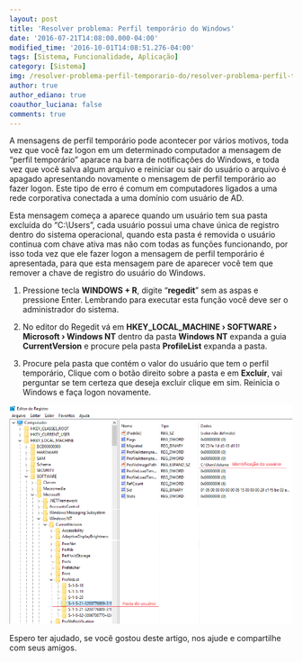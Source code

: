 ```yaml
---
layout: post
title: 'Resolver problema: Perfil temporário do Windows'
date: '2016-07-21T14:08:00.000-04:00'
modified_time: '2016-10-01T14:08:51.276-04:00'
tags: [Sistema, Funcionalidade, Aplicação]
category: [Sistema]
img: /resolver-problema-perfil-temporario-do/resolver-problema-perfil-temporario-do.jpg
author: true
author_ediano: true
coauthor_luciana: false
comments: true
---
```


A mensagens de perfil temporário pode acontecer por vários motivos, toda vez que você faz logon em um determinado computador a mensagem de “perfil temporário” aparace na barra de notificações do Windows, e toda vez que você salva algum arquivo e reiniciar ou sair do usuário o arquivo é apagado apresentando novamente o mensagem de perfil temporário ao fazer logon. Este tipo de erro é comum em computadores ligados a uma rede corporativa conectada a uma domínio com usuário de AD.

Esta mensagem começa a aparece quando um usuário tem sua pasta excluída do “C:\Users”, cada usuário possui uma chave única de registro dentro do sistema operacional, quando esta pasta é removida o usuário continua com chave ativa mas não com todas as funções funcionando, por isso toda vez que ele fazer logon a mensagem de perfil temporário é apresentada, para que esta mensagem pare de aparecer você tem que remover a chave de registro do usuário do Windows.

1. Pressione tecla **WINDOWS + R**, digite “**regedit**” sem as aspas e pressione Enter. Lembrando para executar esta função você deve ser o administrador do sistema.

2. No editor do Regedit vá em **HKEY_LOCAL_MACHINE › SOFTWARE › Microsoft › Windows NT** dentro da pasta **Windows NT** expanda a guia **CurrentVersion** e procure pela pasta **ProfileList** expanda a pasta.

3. Procure pela pasta que contém o valor do usuário que tem o perfil temporário, Clique com o botão direito sobre a pasta e em **Excluir**, vai perguntar se tem certeza que deseja excluir clique em sim. Reinicia o Windows e faça logon novamente.

![Registro do Windows](/img/post/resolver-problema-perfil-temporario-do/regedit-windows.png)

Espero ter ajudado, se você gostou deste artigo, nos ajude e compartilhe com seus amigos.